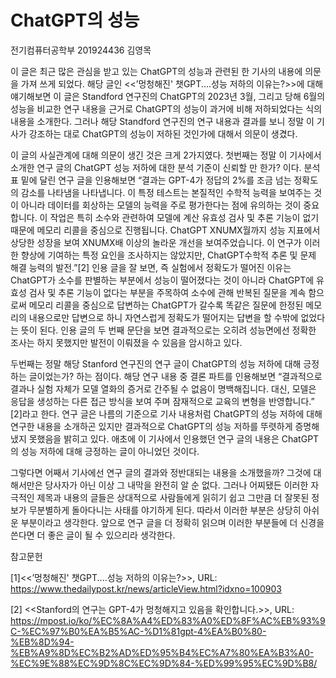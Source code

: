 # ChatGPT의 성능
전기컴퓨터공학부 201924436 김영목

이 글은 최근 많은 관심을 받고 있는 ChatGPT의 성능과 관련된 한 기사의 내용에 의문을 가져 쓰게 되었다. 해당 글인 <<’멍청해진' 챗GPT....성능 저하의 이유는?>>에 대해 얘기해보면 이 글은 Standford 연구진의 ChatGPT의 2023년 3월, 그리고 당해 6월의 성능을 비교한 연구 내용을 근거로 ChatGPT의 성능이 과거에 비해 저하되었다는 식의 내용을 소개한다. 그러나 해당 Standford 연구진의 연구 내용과 결과를 보니 정말 이 기사가 강조하는 대로 ChatGPT의 성능이 저하된 것인가에 대해서 의문이 생겼다.

이 글의 사실관계에 대해 의문이 생긴 것은 크게 2가지였다. 첫번째는 정말 이 기사에서 소개한 연구 글의 ChatGPT 성능 저하에 대한 분석 기준이 신뢰할 만 한가? 이다. 분석 표 밑에 달린 연구 글을 인용해보면 “결과는 GPT-4가 정답의 2%를 조금 넘는 정확도의 감소를 나타냄을 나타냅니다. 이 특정 테스트는 본질적인 수학적 능력을 보여주는 것이 아니라 데이터를 회상하는 모델의 능력을 주로 평가한다는 점에 유의하는 것이 중요합니다. 이 작업은 특히 소수와 관련하여 모델에 계산 유효성 검사 및 추론 기능이 없기 때문에 메모리 리콜을 중심으로 진행됩니다.
ChatGPT XNUMX월까지 성능 지표에서 상당한 성장을 보여 XNUMX배 이상의 놀라운 개선을 보여주었습니다. 이 연구가 이러한 향상에 기여하는 특정 요인을 조사하지는 않았지만, ChatGPT수학적 추론 및 문제 해결 능력의 발전.”[2]
인용 글을 잘 보면, 즉 실험에서 정확도가 떨어진 이유는 ChatGPT가 소수를 판별하는 부분에서 성능이 떨어졌다는 것이 아니라 ChatGPT에 유효성 검사 및 추론 기능이 없다는 부분을 주목하여 소수에 관해 반복된 질문을 계속 함으로써 메모리 리콜을 중심으로 답변하는 ChatGPT가 갈수록 똑같은 질문에 한정된 메모리의 내용으로만 답변으로 하니 자연스럽게 정확도가 떨어지는 답변을 할 수밖에 없었다는 뜻이 된다. 인용 글의 두 번째 문단을 보면 결과적으로는 오히려 성능면에선 정확한 조사는 하지 못했지만 발전이 이뤄졌을 수 있음을 암시하고 있다.

두번째는 정말 해당 Stanford 연구진의 연구 글이 ChatGPT의 성능 저하에 대해 긍정하는 글이었는가? 하는 점이다. 해당 연구 내용 중 결론 파트를 인용해보면 “결과적으로 결과나 실험 자체가 모델 열화의 증거로 간주될 수 없음이 명백해집니다. 대신, 모델은 응답을 생성하는 다른 접근 방식을 보여 주며 잠재적으로 교육의 변형을 반영합니다.” [2]라고 한다. 연구 글은 나름의 기준으로 기사 내용처럼 ChatGPT의 성능 저하에 대해 연구한 내용을 소개하곤 있지만 결과적으로 ChatGPT의 성능 저하를 뚜렷하게 증명해냈지 못했음을 밝히고 있다. 애초에 이 기사에서 인용했던 연구 글의 내용은 ChatGPT의 성능 저하에 대해 긍정하는 글이 아니었던 것이다.

그렇다면 어째서 기사에선 연구 글의 결과와 정반대되는 내용을 소개했을까? 그것에 대해서만은 당사자가 아닌 이상 그 내막을 완전히 알 순 없다. 그러나 어찌됐든 이러한 자극적인 제목과 내용의 글들은 상대적으로 사람들에게 읽히기 쉽고 그만큼 더 잘못된 정보가 무분별하게 돌아다니는 사태를 야기하게 된다. 따라서 이러한 부분은 상당히 아쉬운 부분이라고 생각한다. 앞으로 연구 글을 더 정확히 읽으며 이러한 부분들에 더 신경을 쓴다면 더 좋은 글이 될 수 있으리라 생각한다.
	



참고문헌

[1]<<’멍청해진' 챗GPT....성능 저하의 이유는?>>, URL:
https://www.thedailypost.kr/news/articleView.html?idxno=100903


[2] <<Stanford의 연구는 GPT-4가 멍청해지고 있음을 확인합니다.>>, URL:
https://mpost.io/ko/%EC%8A%A4%ED%83%A0%ED%8F%AC%EB%93%9C-%EC%97%B0%EA%B5%AC-%D1%81gpt-4%EA%B0%80-%EB%8D%94-%EB%A9%8D%EC%B2%AD%ED%95%B4%EC%A7%80%EA%B3%A0-%EC%9E%88%EC%9D%8C%EC%9D%84-%ED%99%95%EC%9D%B8/